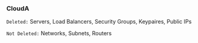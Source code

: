 <!-- usedin: [ _legacy_docker/stack-management] - post: -->


### CloudA
`Deleted:` Servers, Load Balancers, Security Groups, Keypaires, Public IPs

`Not Deleted:` Networks, Subnets, Routers

